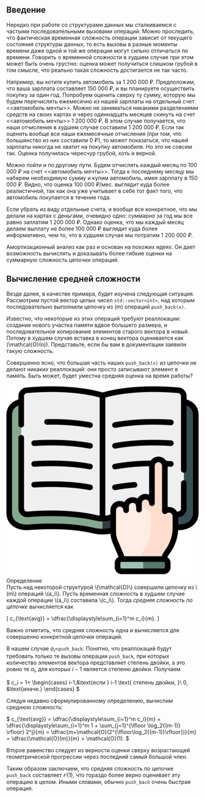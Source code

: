 ## Введение 

Нередко при работе со структурами данных мы сталкиваемся с частыми последовательными вызовами операций. Можно проследить, что фактическая временная сложность операции зависит от текущего состояния структуры данных, то есть вызовы в разные моменты времени даже одной и той же операции могут сильно отличаться по времени. Говорить о временной сложности в худшем случае при этом может быть  очень грустно: оценка может получиться слишком грубой в том смысле, что реально такая сложность достигается не так часто. 

Например, вы хотите купить автомобиль за 1 200 000 &#8381;. Предположим, что ваша зарплата составляет 150 000 &#8381;, и вы планируете осуществить покупку за один год. Попробуем оценить сверху ту сумму, которую мы будем перечислять ежемесячно из нашей зарплаты на отдельный счет <<автомобиль мечты>>. Можно не заниматься никакими разделениями средств на своих картах и через одиннадцать месяцев скинуть на счет <<автомобиль мечты>> 1 200 000 &#8381;. В этом случае получается, что наши отчисления в худшем случае составили 1 200 000 &#8381;. Если так оценить вообще все наши ежемесячные отчисления (при том, что большинство из них составили 0 &#8381;), то может показаться, что нашей зарплаты никогда не хватит на покупку автомобиля. Но это не совсем так. Оценка получилась чересчур грубой, хоть и верной.

Можно пойти и по другому пути. Будем отчислять каждый месяц по 100 000 &#8381; на счет <<автомобиль мечты>>. Тогда к последнему месяцу мы наберем необходимую сумму и купим автомобиль, имея зарплату в 150 000 &#8381;. Видно, что оценка 100 000 &#8381;/мес. выглядит куда более реалистичной, так как она уже учитывает в себе тот факт того, что автомобиль покупается в течение года.

Если убрать из виду отдельные счета, и вообще все конкретное, что мы делали на картах с деньгами, очевидно одно: суммарно за год мы все равно заплатим 1 200 000 &#8381;. Однако оценка, что мы каждый месяц делаем выплату не более 100 000 &#8381; выглядит куда более информативно, чем то, что в худшем случае мы потратим 1 200 000 &#8381;.

Амортизационный анализ как раз и основан на похожих идеях. Он дает возможность вычислять и доказывать более гибкие оценки на суммарную сложность цепочки операций.

## Вычисление средней сложности

Везде далее, в качестве примера, будет изучена следующая ситуация. Рассмотрим пустой вектор целых чисел `std::vector<int>`, над которым последовательно выполнили цепочку из \(m\) операций `push_back(x)`. 

Известно, что некоторые из этих операций требуют реаллокации: создание нового участка памяти вдвое большего размера, и последовательное копирование элементов старого вектора в новый. Потому в худшем случае вставка в конец вектора оценивается как \(\mathcal{O}(n)\). Представьте, если бы вам в документации заявили такую сложность. 

Совершенно ясно, что большая часть наших `push_back(x)` из цепочки не делают никаких реаллокаций: они просто записывают элемент в память. Быть может, будет уместна средняя оценка на время работы?

<div class="alert alert-definition">
  <img class="alert-icon" src="/assets/images/icons/study.png" alt="icon"><div class="alert-name">Определение</div>
Пусть над некоторой структурой \(\mathcal{D}\) совершили цепочку из \(m\) операций \(a_i\). Пусть временная сложность в худшем случае каждой операции \(a_i\) составила \(c_i\). Тогда <em>средняя сложность по цепочке</em> вычисляется как 

\[
c_{\text{avg}} = \dfrac{\displaystyle\sum_{i=1}^m c_i}{m}.
\]

<a name="def-average-complexity"></a>
</div>

Важно отметить, что средняя сложность одна и вычисляется для совершенно конкретной цепочки операций.

В нашем случае $a_i=$`push_back`. Понятно, что реаллокаций будут требовать только те вызовы операции `push_back`, при которых количество элементов вектора представляет степень двойки, а это ровно те $a_i$, для которых $i-1$ является степеню двойки. Получаем 

$
c_i = 1+ \begin{cases}
   i-1,&\text{если } i-1 \text{ степень двойки, }\\
   0, &\text{иначе.}
 \end{cases}
$

Следуя недавно сформулированному определению, вычислим среднюю сложность:

$
c_{\text{avg}} = \dfrac{\displaystyle\sum_{i=1}^m c_i}{m} = 
\dfrac{\displaystyle\sum_{i=1}^m 1 + \sum_{j=1}^{\lfloor \log_2{(m-1)} \rfloor} 2^j}{m} = \dfrac{m+\mathcal{O}(2^{\lfloor\log_2{(m-1)}\rfloor})}{m} =  \dfrac{\mathcal{O}(m)}{m} = \mathcal{O}(1).
$

Второе равенство следует из верности оценки сверху возрастающей геометрической прогрессии через последний самый большой член.

Таким образом заключаем, что средняя сложность по цепочке `push_back` составляет $\mathcal{O}(1)$, что гораздо более верно оценивает эту операцию в целом. Иными словами, обычно `push_back` очень быстрая операция.


